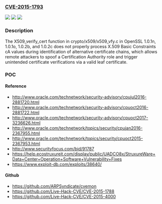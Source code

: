 ### [CVE-2015-1793](https://cve.mitre.org/cgi-bin/cvename.cgi?name=CVE-2015-1793)
![](https://img.shields.io/static/v1?label=Product&message=n%2Fa&color=blue)
![](https://img.shields.io/static/v1?label=Version&message=n%2Fa&color=blue)
![](https://img.shields.io/static/v1?label=Vulnerability&message=n%2Fa&color=brighgreen)

### Description

The X509_verify_cert function in crypto/x509/x509_vfy.c in OpenSSL 1.0.1n, 1.0.1o, 1.0.2b, and 1.0.2c does not properly process X.509 Basic Constraints cA values during identification of alternative certificate chains, which allows remote attackers to spoof a Certification Authority role and trigger unintended certificate verifications via a valid leaf certificate.

### POC

#### Reference
- http://www.oracle.com/technetwork/security-advisory/cpujul2016-2881720.html
- http://www.oracle.com/technetwork/security-advisory/cpuoct2016-2881722.html
- http://www.oracle.com/technetwork/security-advisory/cpuoct2017-3236626.html
- http://www.oracle.com/technetwork/topics/security/cpujan2016-2367955.html
- http://www.oracle.com/technetwork/topics/security/cpuoct2015-2367953.html
- http://www.securityfocus.com/bid/91787
- https://help.ecostruxureit.com/display/public/UADCO8x/StruxureWare+Data+Center+Operation+Software+Vulnerability+Fixes
- https://www.exploit-db.com/exploits/38640/

#### Github
- https://github.com/ARPSyndicate/cvemon
- https://github.com/Live-Hack-CVE/CVE-2015-1788
- https://github.com/Live-Hack-CVE/CVE-2015-4000


